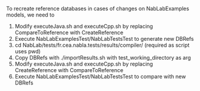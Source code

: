To recreate reference databases in cases of changes on NabLabExamples models, we need to

1. Modify executeJava.sh and executeCpp.sh by replacing CompareToReference with CreateReference
2. Execute NabLabExamplesTest/NabLabTestsTest to generate new DBRefs
3. cd NabLab/tests/fr.cea.nabla.tests/results/compiler/ (required as script uses pwd)
4. Copy DBRefs with ./importResults.sh with test_working_directory as arg
5. Modify executeJava.sh and executeCpp.sh by replacing CreateReference with CompareToReference
6. Execute NabLabExamplesTest/NabLabTestsTest to compare with new DBRefs
